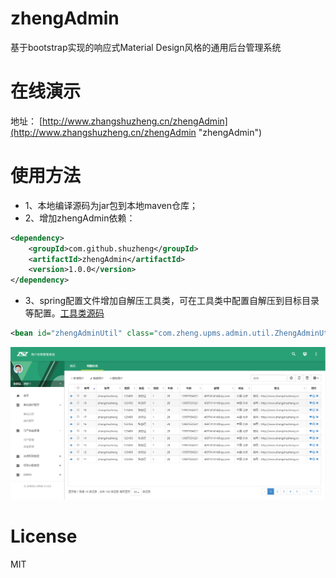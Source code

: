 # zhengAdmin

基于bootstrap实现的响应式Material Design风格的通用后台管理系统

# 在线演示

地址： [http://www.zhangshuzheng.cn/zhengAdmin](http://www.zhangshuzheng.cn/zhengAdmin "zhengAdmin")

# 使用方法

* 1、本地编译源码为jar包到本地maven仓库；
* 2、增加zhengAdmin依赖：
``` xml
<dependency>
    <groupId>com.github.shuzheng</groupId>
    <artifactId>zhengAdmin</artifactId>
    <version>1.0.0</version>
</dependency>
``` 
* 3、spring配置文件增加自解压工具类，可在工具类中配置自解压到目标目录等配置。[工具类源码](https://github.com/shuzheng/zheng/blob/master/zheng-upms/zheng-upms-server/src/main/java/com/zheng/upms/admin/util/ZhengAdminUtil.java "工具类源码")
``` xml
<bean id="zhengAdminUtil" class="com.zheng.upms.admin.util.ZhengAdminUtil"></bean>
``` 


![预览效果图](src/images/zheng-upms-crud.png)

# License
  MIT

